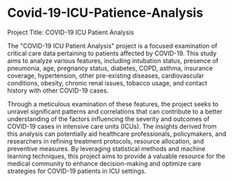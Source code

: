 # Covid-19-ICU-Patience-Analysis

Project Title: COVID-19 ICU Patient Analysis


The "COVID-19 ICU Patient Analysis" project is a focused examination of critical care data pertaining to patients affected by COVID-19. This study aims to analyze various features, including intubation status, presence of pneumonia, age, pregnancy status, diabetes, COPD, asthma, insurance coverage, hypertension, other pre-existing diseases, cardiovascular conditions, obesity, chronic renal issues, tobacco usage, and contact history with other COVID-19 cases.

Through a meticulous examination of these features, the project seeks to unravel significant patterns and correlations that can contribute to a better understanding of the factors influencing the severity and outcomes of COVID-19 cases in intensive care units (ICUs). The insights derived from this analysis can potentially aid healthcare professionals, policymakers, and researchers in refining treatment protocols, resource allocation, and preventive measures. By leveraging statistical methods and machine learning techniques, this project aims to provide a valuable resource for the medical community to enhance decision-making and optimize care strategies for COVID-19 patients in ICU settings.
